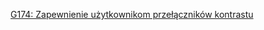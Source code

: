 [G174: Zapewnienie użytkownikom przełączników kontrastu](https://www.w3.org/WAI/WCAG21/Techniques/general/G174.html)